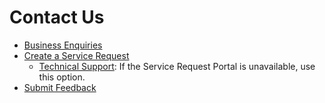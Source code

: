 # Contact Us

- [Business Enquiries](https://form.gov.sg/6086619c7be16c0012b35281)
- [Create a Service Request](https://jira.ship.gov.sg/servicedesk/customer/portal/11) 
    - [Technical Support](): If the Service Request Portal is unavailable, use this option.
- [Submit Feedback](https://form.gov.sg/#!/6086619c7be16c0012b35281)